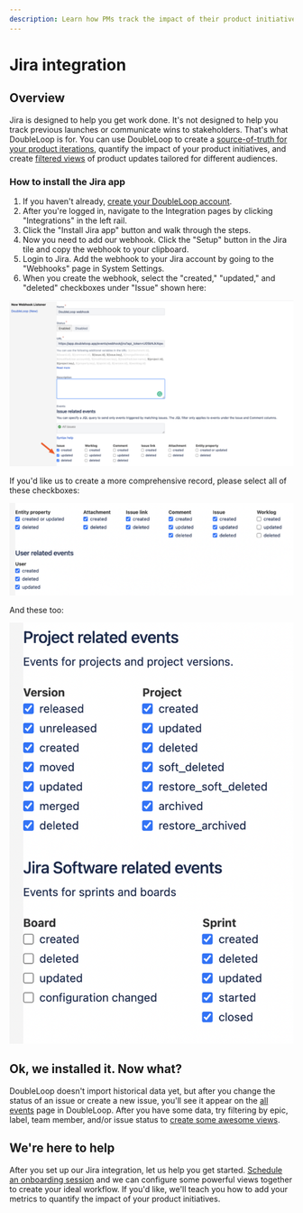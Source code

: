 ```yaml
---
description: Learn how PMs track the impact of their product initiatives.
---
```


# Jira integration

## Overview

Jira is designed to help you get work done. It's not designed to help you track previous launches or communicate wins to stakeholders. That's what DoubleLoop is for. You can use DoubleLoop to create a [source-of-truth for your product iterations](https://medium.com/swlh/why-you-need-a-source-of-truth-for-product-iterations-5bfc5997fb0f), quantify the impact of your product initiatives, and create [filtered views](../filtering-and-saving-views.md) of product updates tailored for different audiences.

### How to install the Jira app

1. If you haven't already, [create your DoubleLoop account](https://app.doubleloop.app/sign_up).
2. After you're logged in, navigate to the Integration pages by clicking "Integrations" in the left rail.
3. Click the "Install Jira app" button and walk through the steps.
4. Now you need to add our webhook. Click the "Setup" button in the Jira tile and copy the webhook to your clipboard.
5. Login to Jira. Add the webhook to your Jira account by going to the "Webhooks" page in System Settings.
6. When you create the webhook, select the "created," "updated," and "deleted" checkboxes under "Issue" shown here:

![](../.gitbook/assets/image%20%283%29.png)

If you'd like us to create a more comprehensive record, please select all of these checkboxes:

![](../.gitbook/assets/screen-shot-2021-06-03-at-3.02.26-pm.png)

And these too:

![](../.gitbook/assets/screen-shot-2021-06-03-at-3.02.33-pm.png)

## Ok, we installed it. Now what?

DoubleLoop doesn't import historical data yet, but after you change the status of an issue or create a new issue,  you'll see it appear on the [all events](https://app.doubleloop.app/events) page in DoubleLoop. After you have some data, try filtering by epic, label, team member, and/or issue status to [create some awesome views](../filtering-and-saving-views.md).

## We're here to help

After you set up our Jira integration, let us help you get started. [Schedule an onboarding session](https://calendly.com/doubleloop/onboarding?back=1&month=2021-04) and we can configure some powerful views together to create your ideal workflow. If you'd like, we'll teach you how to add your metrics to quantify the impact of your product initiatives.

